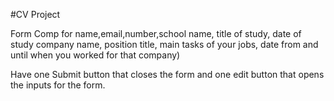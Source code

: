 #CV Project

Form Comp for
name,email,number,school name, title of study, date of study
company name, position title, main tasks of your jobs, date from and until when you worked for that company)

Have one Submit button that closes the form and one edit button that opens the inputs for the form.
